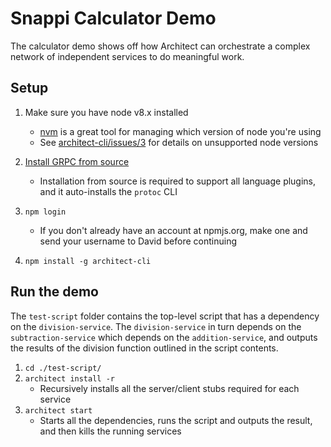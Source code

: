 # Snappi Calculator Demo
The calculator demo shows off how Architect can orchestrate a complex 
network of independent services to do meaningful work.

## Setup
1. Make sure you have node v8.x installed
    * [nvm](https://github.com/creationix/nvm) is a great tool for managing which version of node you're using
    * See [architect-cli/issues/3](https://github.com/architect-team/architect-cli/issues/3) for details on unsupported node versions
  
2. [Install GRPC from source](https://github.com/grpc/grpc/blob/master/BUILDING.md)
    * Installation from source is required to support all language plugins, and it auto-installs the `protoc` CLI
3. `npm login`
    * If you don't already have an account at npmjs.org, make one and send your username to David before continuing
4. `npm install -g architect-cli`

## Run the demo
The `test-script` folder contains the top-level script that has a dependency on 
the `division-service`. The `division-service` in turn depends on the 
`subtraction-service` which depends on the `addition-service`, and outputs 
the results of the division function outlined in the script contents. 

1. `cd ./test-script/`
2. `architect install -r`
    * Recursively installs all the server/client stubs required for each service
3. `architect start`
    * Starts all the dependencies, runs the script and outputs the result, and then kills the running services

